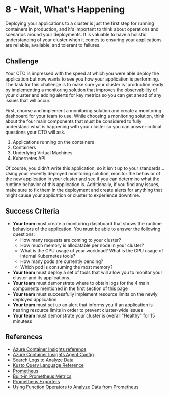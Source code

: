 # 8 - Wait, What's Happening

Deploying your applications to a cluster is just the first step for running containers in production, and it's important to think about operations and scenarios around your deployments. It is valuable to have a holistic understanding of your cluster when it comes to ensuring your applications are reliable, available, and tolerant to failures.

## Challenge

Your CTO is impressed with the speed at which you were able deploy the application but now wants to see you how your application is performing. The task for this challenge is to make sure your cluster is 'production ready' by implementing a monitoring solution that improves the observability of your cluster and adding alerts for key metrics so you can get ahead of any issues that will occur.

First, choose and implement a monitoring solution and create a monitoring dashboard for your team to use. While choosing a monitoring solution, think about the four main components that must be considered to fully understand what is happening with your cluster so you can answer critical questions your CTO will ask.

1. Applications running on the containers
1. Containers
1. Underlying Virtual Machines
1. Kubernetes API

Of course, you didn't write this application, so it isn't up to your standards... Using your recently deployed monitoring solution, monitor the behavior of the new application in your cluster and see if you can determine what the runtime behavior of this application is. Additionally, if you find any issues, make sure to fix them in the deployment and create alerts for anything that might cause your application or cluster to experience downtime.

## Success Criteria

- **Your team** must create a monitoring dashboard that shows the runtime behaviors of the application. You must be able to answer the following questions:
  - How many requests are coming to your cluster?
  - How much memory is allocatable per node in your cluster?
  - What is the CPU usage of your workload? What is the CPU usage of internal Kubernetes tools?
  - How many pods are currently pending?
  - Which pod is consuming the most memory?
- **Your team** must deploy a set of tools that will allow you to monitor your cluster and its applications.
- **Your team** must demonstrate where to obtain logs for the 4 main components mentioned in the first section of this page
- **Your team** must successfully implement resource limits on the newly deployed application
- **Your team** must set up an alert that informs you if an application is nearing resource limits in order to prevent cluster-wide issues
- **Your team** must demonstrate your cluster is overall "Healthy" for 15 minutess

## References

- [Azure Container Insights reference](https://docs.microsoft.com/en-us/azure/azure-monitor/insights/container-insights-overview)
- [Azure Container Insights Agent Config](https://docs.microsoft.com/en-us/azure/azure-monitor/insights/container-insights-agent-config)
- [Search Logs to Analyze Data](https://docs.microsoft.com/en-us/azure/azure-monitor/insights/container-insights-log-search#search-logs-to-analyze-data)
- [Kusto Query Language Reference](https://docs.microsoft.com/en-us/azure/kusto)
- [Prometheus](https://prometheus.io/)
- [Built-in Prometheus Metrics](https://github.com/helm/charts/tree/master/stable/nginx-ingress#prometheus-metrics)
- [Prometheus Exporters](https://prometheus.io/docs/instrumenting/exporters/)
- [Using Function Operators to Analyze Data from Prometheus](https://prometheus.io/docs/prometheus/latest/querying/examples/#using-functions-operators-etc)
